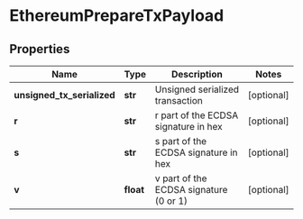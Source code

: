 # EthereumPrepareTxPayload


## Properties
Name | Type | Description | Notes
------------ | ------------- | ------------- | -------------
**unsigned_tx_serialized** | **str** | Unsigned serialized transaction | [optional] 
**r** | **str** | r part of the ECDSA signature in hex | [optional] 
**s** | **str** | s part of the ECDSA signature in hex | [optional] 
**v** | **float** | v part of the ECDSA signature (0 or 1) | [optional] 


